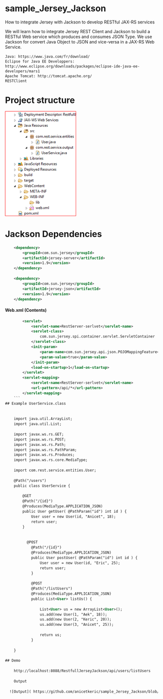 # sample_Jersey_Jackson

How to integrate Jersey with Jackson to develop RESTful JAX-RS services


We will learn how to integrate Jersey REST Client and Jackson to build a RESTful Web service which produces and consumes JSON Type. We use Jackson for convert Java Object to JSON  and vice-versa in a JAX-RS Web Service.

    Java: https://www.java.com/fr/download/
    Eclipse for Java EE Developpers: http://www.eclipse.org/downloads/packages/eclipse-ide-java-ee-developers/mars1
    Apache Tomcat: http://tomcat.apache.org/
    RESTClient

# Project structure
![prj structure](https://github.com/anicetkeric/sample_Jersey_Jackson/blob/master/WebContent/screenshots/structure.PNG)

# Jackson Dependencies
```xml
    <dependency>
        <groupId>com.sun.jersey</groupId>
        <artifactId>jersey-server</artifactId>
        <version>1.9</version>
    </dependency>
    
    <dependency>
        <groupId>com.sun.jersey</groupId>
        <artifactId>jersey-json</artifactId>
        <version>1.9</version>
    </dependency>
 ```  
#### Web.xml (Contents)
```xml
        <servlet>
            <servlet-name>RestServer-serlvet</servlet-name>
            <servlet-class>
                com.sun.jersey.spi.container.servlet.ServletContainer
            </servlet-class>
            <init-param>
                <param-name>com.sun.jersey.api.json.POJOMappingFeature</param-name>
                <param-value>true</param-value>
            </init-param>
            <load-on-startup>1</load-on-startup>
        </servlet>
        <servlet-mapping>
            <servlet-name>RestServer-serlvet</servlet-name>
            <url-pattern>/api/*</url-pattern>
        </servlet-mapping>
    ```    
## Example UserService.class


    import java.util.ArrayList;
    import java.util.List;

    import javax.ws.rs.GET;
    import javax.ws.rs.POST;
    import javax.ws.rs.Path;
    import javax.ws.rs.PathParam;
    import javax.ws.rs.Produces;
    import javax.ws.rs.core.MediaType;

    import com.rest.service.entities.User;

    @Path("/users")
    public class UserService {

        @GET
        @Path("/{id}")
        @Produces(MediaType.APPLICATION_JSON)
        public User getUser( @PathParam("id") int id ) {
            User user = new User(id, "Anicet", 18);
            return user;
        }    


          @POST
            @Path("/{id}")
            @Produces(MediaType.APPLICATION_JSON)
            public User postUser( @PathParam("id") int id ) {
                User user = new User(id, "Eric", 25);
                return user;
            }    

            @POST
            @Path("/listUsers")
            @Produces(MediaType.APPLICATION_JSON)
            public List<User> listUs() {

                List<User> us = new ArrayList<User>();
                us.add(new User(1, "Aek", 18));
                us.add(new User(2, "Keric", 20));
                us.add(new User(3, "Anicet", 25));

                return us;
            }    

    }
    
## Demo

    http://localhost:8088/RestfullJerseyJackson/api/users/listUsers
    
    Output
    
  ![Output]( https://github.com/anicetkeric/sample_Jersey_Jackson/blob/master/WebContent/screenshots/restclient.PNG)
   
    
